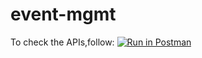 # event-mgmt

To check the APIs,follow:
[![Run in Postman](https://run.pstmn.io/button.svg)](https://app.getpostman.com/run-collection/e564d3484ae5eb6db279)
